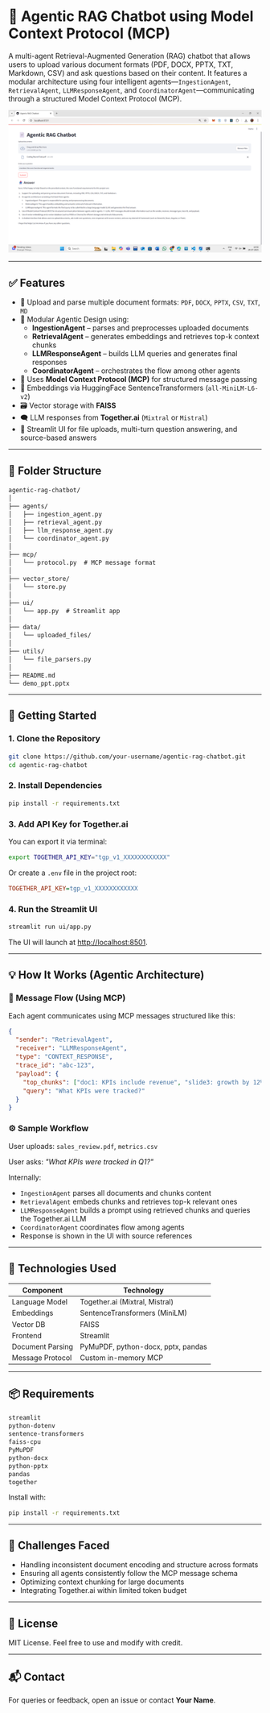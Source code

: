 # 🤖 Agentic RAG Chatbot using Model Context Protocol (MCP)

A multi-agent Retrieval-Augmented Generation (RAG) chatbot that allows users to upload various document formats (PDF, DOCX, PPTX, TXT, Markdown, CSV) and ask questions based on their content. It features a modular architecture using four intelligent agents—`IngestionAgent`, `RetrievalAgent`, `LLMResponseAgent`, and `CoordinatorAgent`—communicating through a structured Model Context Protocol (MCP).



![alt text](<Screenshot (127).png>)

---

## ✅ Features

- 📄 Upload and parse multiple document formats: `PDF`, `DOCX`, `PPTX`, `CSV`, `TXT`, `MD`
- 🤖 Modular Agentic Design using:
  - **IngestionAgent** – parses and preprocesses uploaded documents
  - **RetrievalAgent** – generates embeddings and retrieves top-k context chunks
  - **LLMResponseAgent** – builds LLM queries and generates final responses
  - **CoordinatorAgent** – orchestrates the flow among other agents
- 🔌 Uses **Model Context Protocol (MCP)** for structured message passing
- 🧠 Embeddings via HuggingFace SentenceTransformers (`all-MiniLM-L6-v2`)
- 🗃️ Vector storage with **FAISS**
- 🗨️ LLM responses from **Together.ai** (`Mixtral` or `Mistral`)
- 💬 Streamlit UI for file uploads, multi-turn question answering, and source-based answers

---

## 📁 Folder Structure

```
agentic-rag-chatbot/
│
├── agents/
│   ├── ingestion_agent.py
│   ├── retrieval_agent.py
│   ├── llm_response_agent.py
│   └── coordinator_agent.py
│
├── mcp/
│   └── protocol.py  # MCP message format
│
├── vector_store/
│   └── store.py
│
├── ui/
│   └── app.py  # Streamlit app
│
├── data/
│   └── uploaded_files/
│
├── utils/
│   └── file_parsers.py
│
├── README.md
└── demo_ppt.pptx
```

---

## 🚀 Getting Started

### 1. Clone the Repository

```bash
git clone https://github.com/your-username/agentic-rag-chatbot.git
cd agentic-rag-chatbot
```

### 2. Install Dependencies

```bash
pip install -r requirements.txt
```

### 3. Add API Key for Together.ai

You can export it via terminal:

```bash
export TOGETHER_API_KEY="tgp_v1_XXXXXXXXXXXX"
```

Or create a `.env` file in the project root:

```ini
TOGETHER_API_KEY=tgp_v1_XXXXXXXXXXXX
```

### 4. Run the Streamlit UI

```bash
streamlit run ui/app.py
```

The UI will launch at [http://localhost:8501](http://localhost:8501).

---

## 💡 How It Works (Agentic Architecture)

### 🧠 Message Flow (Using MCP)

Each agent communicates using MCP messages structured like this:

```json
{
  "sender": "RetrievalAgent",
  "receiver": "LLMResponseAgent",
  "type": "CONTEXT_RESPONSE",
  "trace_id": "abc-123",
  "payload": {
    "top_chunks": ["doc1: KPIs include revenue", "slide3: growth by 12%"],
    "query": "What KPIs were tracked?"
  }
}
```

### ⚙️ Sample Workflow

User uploads: `sales_review.pdf`, `metrics.csv`

User asks: _"What KPIs were tracked in Q1?"_

Internally:

- `IngestionAgent` parses all documents and chunks content
- `RetrievalAgent` embeds chunks and retrieves top-k relevant ones
- `LLMResponseAgent` builds a prompt using retrieved chunks and queries the Together.ai LLM
- `CoordinatorAgent` coordinates flow among agents
- Response is shown in the UI with source references

---

## 🧠 Technologies Used

| Component           | Technology                      |
|--------------------|----------------------------------|
| Language Model      | Together.ai (Mixtral, Mistral)  |
| Embeddings          | SentenceTransformers (MiniLM)   |
| Vector DB           | FAISS                           |
| Frontend            | Streamlit                       |
| Document Parsing    | PyMuPDF, python-docx, pptx, pandas |
| Message Protocol    | Custom in-memory MCP            |

---

## 📦 Requirements

```
streamlit
python-dotenv
sentence-transformers
faiss-cpu
PyMuPDF
python-docx
python-pptx
pandas
together
```

Install with:

```bash
pip install -r requirements.txt
```

---

## 📌 Challenges Faced

- Handling inconsistent document encoding and structure across formats
- Ensuring all agents consistently follow the MCP message schema
- Optimizing context chunking for large documents
- Integrating Together.ai within limited token budget

---


## 📄 License

MIT License. Feel free to use and modify with credit.

---

## 📬 Contact

For queries or feedback, open an issue or contact **Your Name**.
